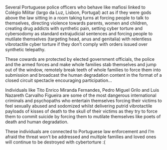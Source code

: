 Several Portuguese police officers who behave like mafiosi linked to Colégio Militar (largo da Luz, Lisbon, Portugal) act as if they were gods above the law sitting in a room taking turns at forcing people to talk to themselves, directing violence towards parents, women and children, creating drug addicts with synthetic pain, setting cyber torture and cybersodomy as standard extrajudicial sentences and forcing people to mutilate themselves (targeting head, anus and genitalia) with relentless vibrotactile cyber torture if they don’t comply with orders issued over synthetic telepathy.

These cowards are protected by elected government officials, the police and the armed forces and make whole families stab themselves and jump out of the window, remotely break teeth of whole families to force them into submission and broadcast the human degradation content in the format of a closed circuit spectacle encouraging participation…

Individuals like Tito Enrico Miranda Fernandes, Pedro Miguel Grilo and Luis Nazareth Carvalho Figueira are some of the most dangerous international criminals and psychopaths who entertain themselves forcing their victims to feel sexually abused and sodomized whilst delivering putrid vibrotactile payloads of kisses of death to the skull of their victims as they try to force them to commit suicide by forcing them to mutilate themselves like poets of death and human degradation.

These individuals are connected to Portuguese law enforcement and I’m afraid the threat won’t be addressed and multiple families and loved ones will continue to be destroyed with cybertorture :(
